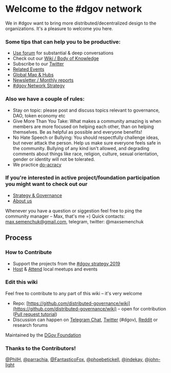 # Welcome to the \#dgov network

We in \#dgov want to bring more distributed/decentralized design to the organizations. It's a pleasure to welcome you here.

### Some tips that can help you to be productive:

* [Use forum](https://earth.us18.list-manage.com/track/click?u=566b6b2a60e0829db656d3b34&id=ce349e1f74&e=7265fe9357) for substantial & deep conversations
* Check out our [Wiki / Body of Knowledge](https://dao-landscape.gitbook.io/project/)
* Subscribe to our [Twitter](https://earth.us18.list-manage.com/track/click?u=566b6b2a60e0829db656d3b34&id=b3dd507d36&e=7265fe9357)
* [Related Events](dgov-industry-landscape.md)
* [Global Map & Hubs](dgov-network-strategy/map-of-the-industry-landscape.md)
* [Newsletter / Monthly reports](newsletter/)
* [\#dgov Network Strategy](dgov-network-strategy/)

### Also we have a couple of rules:

* Stay on topic: please post and discuss topics relevant to governance, DAO, token economy etc
* Give More Than You Take: What makes a community amazing is when members are more focused on helping each other, than on helping themselves. Be as helpful as possible and everyone benefits!
* No Hate Speech or Bullying: You should respectfully challenge ideas, but never attack the person. Help us make sure everyone feels safe in the community. Bullying of any kind isn't allowed, and degrading comments about things like race, religion, culture, sexual orientation, gender or identity will not be tolerated.
* We practice [do-acracy](https://earth.us18.list-manage.com/track/click?u=566b6b2a60e0829db656d3b34&id=b9d4ac1cc6&e=7265fe9357)

### If you're interested in active project/foundation participation you might want to check out our

* [Strategy & Governance](dgov-network-strategy/)
* [About us](foundation/dgov-history.md)

Whenever you have a question or siggestion feel free to ping the community manager – Max, that's me =\) Quick contacts: [max.semenchuk@gmail.com](mailto:max.semenchuk@gmail.com), telegram, twitter: @maxsemenchuk

## Process

### How to Contribute

* Support the projects from the [\#dgov strategy 2019](dgov-network-strategy/)
* [Host](http://forum.dgov.foundation/t/host-local-meetups/42) & [Attend](dgov-industry-landscape.md#events) local meetups and events

### Edit this wiki

Feel free to contribute to any part of this wiki – it's very welcome

* Repo: [https://github.com/distributed-governance/wiki](https://github.com/distributed-governance/wiki) – open for contribution \([Pull request tutorial](https://www.youtube.com/watch?v=IBYHohWm_5w)\)
* Discussion can happen on [Telegram Chat](https://dgov.foundation/#join), [Twitter](https://twitter.com/hashtag/dgov) \(\#dgov\), [Reddit](https://new.reddit.com/r/dgov/) or research forums

Maintained by the [DGov Foundation](https://dgov.foundation/)

### Thanks to the Contributors!

[@PhilH](https://github.com/PhilH), [@parrachia](https://github.com/parrachia), [@FantasticoFox](https://github.com/FantasticoFox), [@phoebetickell](https://github.com/phoebetickell), [@indekay](https://github.com/indekay), [@john-light](https://github.com/john-light)

